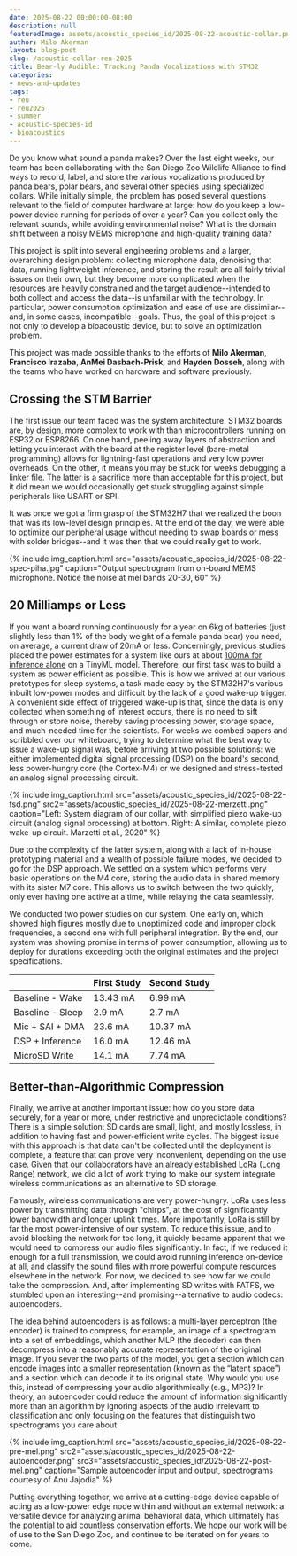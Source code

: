 ```yaml
---
date: 2025-08-22 00:00:00-08:00
description: null
featuredImage: assets/acoustic_species_id/2025-08-22-acoustic-collar.png
author: Milo Akerman
layout: blog-post
slug: /acoustic-collar-reu-2025
title: Bear-ly Audible: Tracking Panda Vocalizations with STM32
categories:
- news-and-updates
tags:
- reu
- reu2025
- summer
- acoustic-species-id
- bioacoustics
---
```


Do you know what sound a panda makes? Over the last eight weeks, our team has been collaborating with the San Diego Zoo Wildlife Alliance to find ways to record, label, and store the various vocalizations produced by panda bears, polar bears, and several other species using specialized collars. While initially simple, the problem has posed several questions relevant to the field of computer hardware at large: how do you keep a low-power device running for periods of over a year? Can you collect only the relevant sounds, while avoiding environmental noise? What is the domain shift between a noisy MEMS microphone and high-quality training data?

This project is split into several engineering problems and a larger, overarching design problem: collecting microphone data, denoising that data, running lightweight inference, and storing the result are all fairly trivial issues on their own, but they become more complicated when the resources are heavily constrained and the target audience--intended to both collect and access the data--is unfamiliar with the technology. In particular, power consumption optimization and ease of use are dissimilar--and, in some cases, incompatible--goals. Thus, the goal of this project is not only to develop a bioacoustic device, but to solve an optimization problem.

This project was made possible thanks to the efforts of **Milo Akerman**, **Francisco Irazaba**, **AnMei Dasbach-Prisk**, and **Hayden Dosseh**, along with the teams who have worked on hardware and software previously. 

## Crossing the STM Barrier

The first issue our team faced was the system architecture. STM32 boards are, by design, more complex to work with than microcontrollers running on ESP32 or ESP8266. On one hand, peeling away layers of abstraction and letting you interact with the board at the register level (bare-metal programming) allows for lightning-fast operations and very low power overheads. On the other, it means you may be stuck for weeks debugging a linker file. The latter is a sacrifice more than acceptable for this project, but it did mean we would occasionally get stuck struggling against simple peripherals like USART or SPI. 

It was once we got a firm grasp of the STM32H7 that we realized the boon that was its low-level design principles. At the end of the day, we were able to optimize our peripheral usage without needing to swap boards or mess with solder bridges--and it was then that we could really get to work.

{% include 
    img_caption.html
    src="assets/acoustic_species_id/2025-08-22-spec-piha.jpg"
    caption="Output spectrogram from on-board MEMS microphone. Notice the noise at mel bands 20-30, 60"
%}

## 20 Milliamps or Less

If you want a board running continuously for a year on 6kg of batteries (just slightly less than 1% of the body weight of a female panda bear) you need, on average, a current draw of 20mA or less. Concerningly, previous studies placed the power estimates for a system like ours at about [100mA for inference alone](https://doi.org/10.26636/jtit.2025.2.2084) on a TinyML model. Therefore, our first task was to build a system as power efficient as possible. This is how we arrived at our various prototypes for sleep systems, a task made easy by the STM32H7's various inbuilt low-power modes and difficult by the lack of a good wake-up trigger. A convenient side effect of triggered wake-up is that, since the data is only collected when something of interest occurs, there is no need to sift through or store noise, thereby saving processing power, storage space, and much-needed time for the scientists. For weeks we combed papers and scribbled over our whiteboard, trying to determine what the best way to issue a wake-up signal was, before arriving at two possible solutions: we either implemented digital signal processing (DSP) on the board's second, less power-hungry core (the Cortex-M4) or we designed and stress-tested an analog signal processing circuit. 

{% include 
    img_caption.html
    src="assets/acoustic_species_id/2025-08-22-fsd.png"
    src2="assets/acoustic_species_id/2025-08-22-merzetti.png"
    caption="Left: System diagram of our collar, with simplified piezo wake-up circuit (analog signal processing) at bottom. Right: A similar, complete piezo wake-up circuit. Marzetti et al., 2020"
%}

Due to the complexity of the latter system, along with a lack of in-house prototyping material and a wealth of possible failure modes, we decided to go for the DSP approach. We settled on a system which performs very basic operations on the M4 core, storing the audio data in shared memory with its sister M7 core. This allows us to switch between the two quickly, only ever having one active at a time, while relaying the data seamlessly.

We conducted two power studies on our system. One early on, which showed high figures mostly due to unoptimized code and improper clock frequencies, a second one with full peripheral integration. By the end, our system was showing promise in terms of power consumption, allowing us to deploy for durations exceeding both the original estimates and the project specifications.

|                  | First Study | Second Study |
|------------------|-------------|--------------|
| Baseline - Wake  | 13.43 mA    | 6.99 mA      |
| Baseline - Sleep | 2.9 mA      | 2.7 mA       |
| Mic + SAI + DMA  | 23.6 mA     | 10.37 mA     |
| DSP + Inference  | 16.0 mA     | 12.46 mA     |
| MicroSD Write    | 14.1 mA     | 7.74 mA      | 

## Better-than-Algorithmic Compression

Finally, we arrive at another important issue: how do you store data securely, for a year or more, under restrictive and unpredictable conditions? There is a simple solution: SD cards are small, light, and mostly lossless, in addition to having fast and power-efficient write cycles. The biggest issue with this approach is that data can't be collected until the deployment is complete, a feature that can prove very inconvenient, depending on the use case. Given that our collaborators have an already established LoRa (Long Range) network, we did a lot of work trying to make our system integrate wireless communications as an alternative to SD storage.

Famously, wireless communications are very power-hungry. LoRa uses less power by transmitting data through "chirps", at the cost of significantly lower bandwidth and longer uplink times. More importantly, LoRa is still by far the most power-intensive of our system. To reduce this issue, and to avoid blocking the network for too long, it quickly became apparent that we would need to compress our audio files significantly. In fact, if we reduced it enough for a full transmission, we could avoid running inference on-device at all, and classify the sound files with more powerful compute resources elsewhere in the network.  For now, we decided to see how far we could take the compression. And, after implementing SD writes with FATFS, we stumbled upon an interesting--and promising--alternative to audio codecs: autoencoders.

The idea behind autoencoders is as follows: a multi-layer perceptron (the encoder) is trained to compress, for example, an image of a spectrogram into a set of embeddings, which another MLP (the decoder) can then decompress into a reasonably accurate representation of the original image. If you sever the two parts of the model, you get a section which can encode images into a smaller representation (known as the “latent space”) and a section which can decode it to its original state. Why would you use this, instead of compressing your audio algorithmically (e.g., MP3)? In theory, an autoencoder could reduce the amount of information significantly more than an algorithm by ignoring aspects of the audio irrelevant to classification and only focusing on the features that distinguish two spectrograms you care about.

{% include 
    img_caption.html
    src="assets/acoustic_species_id/2025-08-22-pre-mel.png"
    src2="assets/acoustic_species_id/2025-08-22-autoencoder.png"
    src3="assets/acoustic_species_id/2025-08-22-post-mel.png"
    caption="Sample autoencoder input and output, spectrograms courtesy of Anu Jajodia"
%}

Putting everything together, we arrive at a cutting-edge device capable of acting as a low-power edge node within and without an external network: a versatile device for analyzing animal behavioral data, which ultimately has the potential to aid countless conservation efforts. We hope our work will be of use to the San Diego Zoo, and continue to be iterated on for years to come.